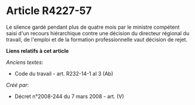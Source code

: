# Article R4227-57

Le silence gardé pendant plus de quatre mois par le ministre compétent saisi d'un recours hiérarchique contre une décision du
directeur régional du travail, de l'emploi et de la formation professionnelle vaut décision de rejet.

**Liens relatifs à cet article**

_Anciens textes_:

  - Code du travail - art. R232-14-1 al 3 (Ab)

_Créé par_:

  - Décret n°2008-244 du 7 mars 2008 - art. (V)
